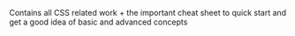 Contains all CSS related work + the important cheat sheet to quick 
start and get a good idea of basic and advanced concepts
